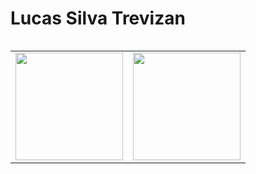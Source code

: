 # Lucas Silva Trevizan

<table align="left">
  <row>
    <td>
     <!-- Card -->
      <img height='172' src='https://github-readme-stats.vercel.app/api/top-langs/?username=LucasTrevizanBr&layout=compact&theme=dark'>
    </td>
    <td>
      <img height='172' src='https://github-readme-stats.vercel.app/api?username=LucasTrevizanBr&show_icons=true&theme=dark'>
    </td>
  </row>
</table> 







